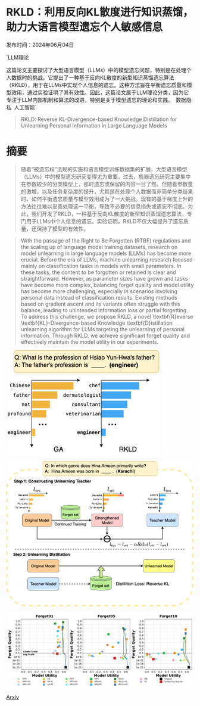 # RKLD：利用反向KL散度进行知识蒸馏，助力大语言模型遗忘个人敏感信息

发布时间：2024年06月04日

`LLM理论

这篇论文主要探讨了大型语言模型（LLMs）中的模型遗忘问题，特别是在处理个人数据时的挑战。它提出了一种基于反向KL散度的新型知识蒸馏遗忘算法（RKLD），用于在LLMs中实现个人信息的遗忘。这种方法旨在平衡遗忘质量和模型效用，通过实验证明了其有效性。因此，这篇论文属于LLM理论分类，因为它专注于LLM内部机制和算法的改进，特别是关于模型遗忘的理论和实践。` `数据隐私` `人工智能`

> RKLD: Reverse KL-Divergence-based Knowledge Distillation for Unlearning Personal Information in Large Language Models

# 摘要

> 随着“被遗忘权”法规的实施和语言模型训练数据集的扩展，大型语言模型（LLMs）中的模型遗忘研究变得尤为重要。过去，机器遗忘研究主要集中在参数较少的分类模型上，那时遗忘或保留的内容一目了然。但随着参数量的激增，以及任务复杂度的提升，尤其是在处理个人数据而非简单分类结果时，如何平衡遗忘质量与模型效用成为了一大挑战。现有的基于梯度上升的方法往往难以妥善处理这一平衡，导致不必要的信息损失或遗忘不彻底。为此，我们开发了RKLD，一种基于反向KL散度的新型知识蒸馏遗忘算法，专门用于LLMs中个人信息的遗忘。实验证明，RKLD不仅大幅提升了遗忘质量，还保持了模型的有效性。

> With the passage of the Right to Be Forgotten (RTBF) regulations and the scaling up of language model training datasets, research on model unlearning in large language models (LLMs) has become more crucial. Before the era of LLMs, machine unlearning research focused mainly on classification tasks in models with small parameters. In these tasks, the content to be forgotten or retained is clear and straightforward. However, as parameter sizes have grown and tasks have become more complex, balancing forget quality and model utility has become more challenging, especially in scenarios involving personal data instead of classification results. Existing methods based on gradient ascent and its variants often struggle with this balance, leading to unintended information loss or partial forgetting. To address this challenge, we propose RKLD, a novel \textbf{R}everse \textbf{KL}-Divergence-based Knowledge \textbf{D}istillation unlearning algorithm for LLMs targeting the unlearning of personal information. Through RKLD, we achieve significant forget quality and effectively maintain the model utility in our experiments.

![RKLD：利用反向KL散度进行知识蒸馏，助力大语言模型遗忘个人敏感信息](../../../paper_images/2406.01983/intro.png)

![RKLD：利用反向KL散度进行知识蒸馏，助力大语言模型遗忘个人敏感信息](../../../paper_images/2406.01983/main_figure.png)

![RKLD：利用反向KL散度进行知识蒸馏，助力大语言模型遗忘个人敏感信息](../../../paper_images/2406.01983/main_result.png)

[Arxiv](https://arxiv.org/abs/2406.01983)